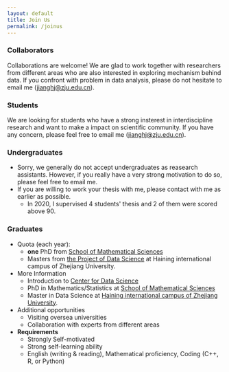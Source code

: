 ```yaml
---
layout: default
title: Join Us
permalink: /joinus
---
```


### Collaborators
Collaborations are welcome! We are glad to work together with researchers from different areas who are also interested in exploring mechanism behind data. If you confront with problem in data analysis, please do not hesitate to email me ([jianghj@zju.edu.cn](mailto:jianghj@zju.edu.cn)).

### Students
We are looking for students who have a strong insterest in interdiscipline research and want to make a impact on scientific community. If you have any concern, please feel free to email me ([jianghj@zju.edu.cn](mailto:jianghj@zju.edu.cn)).
### Undergraduates
* Sorry, we generally do not accept undergraduates as reasearch assistants. However, if you really have a very strong motivation to do so, please feel free to email me.
* If you are willing to work your thesis with me, please contact with me as earlier as possible.
    - In 2020, I supervised 4 students' thesis and 2 of them were scored above 90.

### Graduates
  - Quota (each year): 
      - **one** PhD from [School of Mathematical Sciences](http://www.math.zju.edu.cn/)
      - Masters from [the Project of Data Science](http://cds.zju.edu.cn/news-deta.aspx?k1=6&k2=24&id=776) at Haining international campus of Zhejiang University.
  - More Information
      - Introduction to [Center for Data Science](http://cds.zju.edu.cn/)
      - PhD in Mathematics/Statistics at [School of Mathematical Sciences](http://www.math.zju.edu.cn/38087/list.htm)
      - Master in Data Science at [Haining international campus of Zhejiang University](http://cds.zju.edu.cn/news-deta.aspx?k1=6&k2=24&id=776).
  - Additional opportunities
      - Visiting oversea universities
      - Collaboration with experts from different areas
  - **Requirements**
      - Strongly Self-motivated 
      - Strong self-learning ability
      - English (writing & reading), Mathematical proficiency, Coding (C++, R, or Python) 

